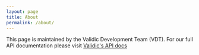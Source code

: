 ```yaml
---
layout: page
title: About
permalink: /about/
---
```


This page is maintained by the Validic Development Team (VDT). For our full API documentation please visit [Validic's API docs](https://www.validic.com/api)

